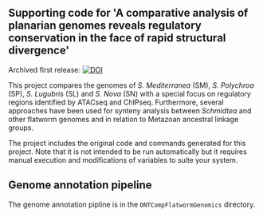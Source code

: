 ## Supporting code for 'A comparative analysis of planarian genomes reveals regulatory conservation in the face of rapid structural divergence'
Archived first release: [![DOI](https://zenodo.org/badge/833540152.svg)](https://zenodo.org/doi/10.5281/zenodo.13123038)

This project compares the genomes of *S. Mediterranea* (SM), *S. Polychroa* (SP), *S. Lugubris* (SL) and *S. Nova* (SN) with a special focus on regulatory regions identified by ATACseq and ChIPseq. 
Furthermore, several approaches have been used for synteny analysis between *Schmidtea* and other flatworm genomes and in relation to Metazoan ancestral linkage groups. 

The project includes the original code and commands generated for this project.
Note that it is not intended to be run automatically but it requires manual execution and modifications of variables to suite your system.

## Genome annotation pipeline

The genome annotation pipline is in the `ONTCompFlatwormGenomics` directory.

